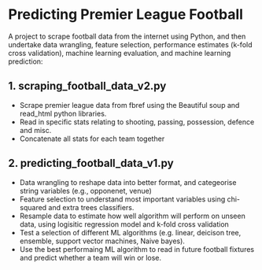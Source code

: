 # Predicting Premier League Football

A project to scrape football data from the internet using Python, and then undertake data wrangling, feature selection, performance estimates (k-fold cross validation), machine learning evaluation, and machine learning prediction: 

## 1. scraping_football_data_v2.py
- Scrape premier league data from fbref using the Beautiful soup and read_html python libraries.
- Read in specific stats relating to shooting, passing, possession, defence and misc. 
- Concatenate all stats for each team together 

## 2. predicting_football_data_v1.py
- Data wrangling to reshape data into better format, and categeorise string variables (e.g., opponenet, venue)
- Feature selection to understand most important variables using chi-squared and extra trees classifiers. 
- Resample data to estimate how well algorithm will perform on unseen data, using logisitic regression model and k-fold cross validation 
- Test a selection of different ML algorithms (e.g. linear, deicison tree, ensemble, support vector machines, Naive bayes).
- Use the best performaing ML algorithm to read in future football fixtures and predict whether a team will win or lose. 
